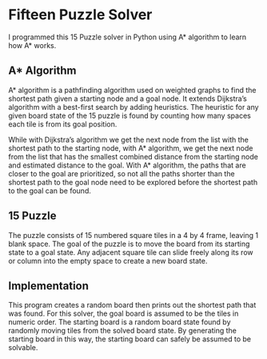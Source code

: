 # Fifteen Puzzle Solver
I programmed this 15 Puzzle solver in Python using A* algorithm to learn how A* works.

## A* Algorithm
A* algorithm is a pathfinding algorithm used on weighted graphs to find the shortest path given a starting node and a goal node. It extends Dijkstra’s algorithm with a best-first search by adding heuristics. The heuristic for any given board state of the 15 puzzle is found by counting how many spaces each tile is from its goal position.

While with Dijkstra’s algorithm we get the next node from the list with the shortest path to the starting node, with A* algorithm, we get the next node from the list that has the smallest combined distance from the starting node and estimated distance to the goal. With A* algorithm, the paths that are closer to the goal are prioritized, so not all the paths shorter than the shortest path to the goal node need to be explored before the shortest path to the goal can be found.

## 15 Puzzle
The puzzle consists of 15 numbered square tiles in a 4 by 4 frame, leaving 1 blank space. The goal of the puzzle is to move the board from its starting state to a goal state. Any adjacent square tile can slide freely along its row or column into the empty space to create a new board state.

## Implementation
This program creates a random board then prints out the shortest path that was found. For this solver, the goal board is assumed to be the tiles in numeric order. The starting board is a random board state found by randomly moving tiles from the solved board state. By generating the starting board in this way, the starting board can safely be assumed to be solvable. 
